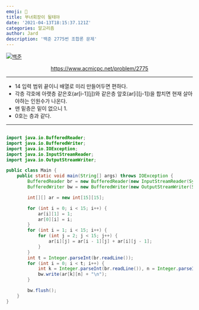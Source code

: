 ```yaml
---
emoji: 🧢
title: 부녀회장이 될테야
date: '2021-04-13T18:15:37.121Z'
categories: 알고리즘
author: Jard
description: '백준 2775번 조합론 문제'
---
```


[![백준](https://d2gd6pc034wcta.cloudfront.net/images/logo@2x.png)](https://www.acmicpc.net/problem/2775)

<div style="text-align:center"><a href="https://www.acmicpc.net/problem/2775">https://www.acmicpc.net/problem/2775</a></div>

---

- 14 입력 범위 끝이니 배열로 미리 만들어두면 편하다.
- 각층 각호에 아랫층 같은호(ar[i-1][j])와 같은층 앞호(ar[i][j-1])을 합치면 현재 살아야하는 인원수가 나온다.
- 맨 밑층은 밑이 없으니 1.
- 0호는 층과 같다.

---

```java

import java.io.BufferedReader;
import java.io.BufferedWriter;
import java.io.IOException;
import java.io.InputStreamReader;
import java.io.OutputStreamWriter;

public class Main {
    public static void main(String[] args) throws IOException {
        BufferedReader br = new BufferedReader(new InputStreamReader(System.in));
        BufferedWriter bw = new BufferedWriter(new OutputStreamWriter(System.out));

        int[][] ar = new int[15][15];

        for (int i = 0; i < 15; i++) {
            ar[i][1] = 1;
            ar[0][i] = i;
        }
        for (int i = 1; i < 15; i++) {
            for (int j = 2; j < 15; j++) {
                ar[i][j] = ar[i - 1][j] + ar[i][j - 1];
            }
        }
        int t = Integer.parseInt(br.readLine());
        for (int i = 0; i < t; i++) {
            int k = Integer.parseInt(br.readLine()), n = Integer.parseInt(br.readLine());
            bw.write(ar[k][n] + "\n");
        }

        bw.flush();
    }
}

```
